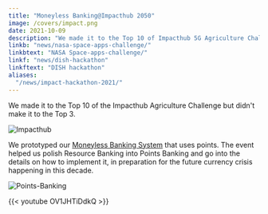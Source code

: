 ```yaml
---
title: "Moneyless Banking@Impacthub 2050"
image: /covers/impact.png
date: 2021-10-09
description: "We made it to the Top 10 of Impacthub 5G Agriculture Challenge"
linkb: "news/nasa-space-apps-challenge/"
linkbtext: "NASA Space-apps-challenge/"
linkf: "news/dish-hackathon"
linkftext: "DISH hackathon"
aliases:
  "/news/impact-hackathon-2021/"
---
```


We made it to the Top 10 of the Impacthub Agriculture Challenge but didn't make it to the Top 3.

![Impacthub](/covers/impact.png)

We prototyped our [Moneyless Banking System](/banking) that uses points. The event helped us polish Resource Banking into Points Banking and go into the details on how to implement it, in preparation for the future currency crisis happening in this decade.

![Points-Banking](/og/moneyless.jpg)

{{< youtube OV1JHTiDdkQ >}}
